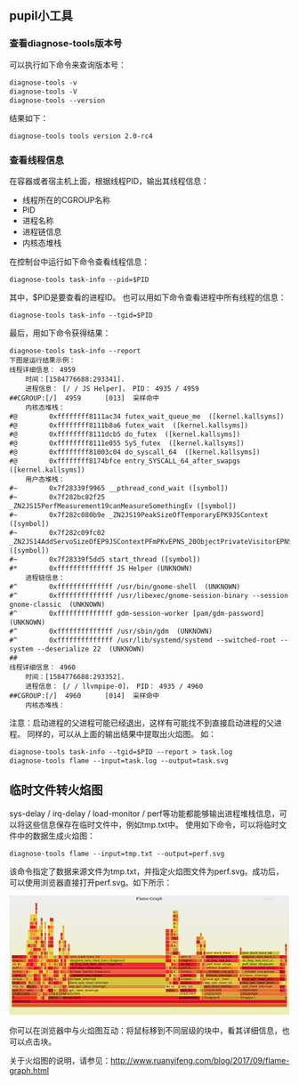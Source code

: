 ##  pupil小工具
### 查看diagnose-tools版本号
可以执行如下命令来查询版本号：
```
diagnose-tools -v
diagnose-tools -V
diagnose-tools --version
```
结果如下：
```
diagnose-tools tools version 2.0-rc4
```
### 查看线程信息

在容器或者宿主机上面，根据线程PID，输出其线程信息：

* 线程所在的CGROUP名称
* PID
* 进程名称
* 进程链信息
* 内核态堆栈

在控制台中运行如下命令查看线程信息：
```
diagnose-tools task-info --pid=$PID
```
其中，$PID是要查看的进程ID。
也可以用如下命令查看进程中所有线程的信息：
```
diagnose-tools task-info --tgid=$PID
```
最后，用如下命令获得结果：
```
diagnose-tools task-info --report
下图是运行结果示例：
线程详细信息： 4959
    时间：[1584776688:293341].
    进程信息： [/ / JS Helper]， PID： 4935 / 4959
##CGROUP:[/]  4959      [013]  采样命中
    内核态堆栈：
#@        0xffffffff8111ac34 futex_wait_queue_me  ([kernel.kallsyms])
#@        0xffffffff8111b8a6 futex_wait  ([kernel.kallsyms])
#@        0xffffffff8111dcb5 do_futex  ([kernel.kallsyms])
#@        0xffffffff8111e055 SyS_futex  ([kernel.kallsyms])
#@        0xffffffff81003c04 do_syscall_64  ([kernel.kallsyms])
#@        0xffffffff8174bfce entry_SYSCALL_64_after_swapgs  ([kernel.kallsyms])
    用户态堆栈：
#~        0x7f28339f9965 __pthread_cond_wait ([symbol])
#~        0x7f282bc82f25 _ZN2JS15PerfMeasurement19canMeasureSomethingEv ([symbol])
#~        0x7f282c080b9e _ZN2JS19PeakSizeOfTemporaryEPK9JSContext ([symbol])
#~        0x7f282c09fc02 _ZN2JS14AddServoSizeOfEP9JSContextPFmPKvEPNS_20ObjectPrivateVisitorEPNS_10ServoSizesE ([symbol])
#~        0x7f28339f5dd5 start_thread ([symbol])
#*        0xffffffffffffff JS Helper (UNKNOWN)
    进程链信息：
#^        0xffffffffffffff /usr/bin/gnome-shell  (UNKNOWN)
#^        0xffffffffffffff /usr/libexec/gnome-session-binary --session gnome-classic  (UNKNOWN)
#^        0xffffffffffffff gdm-session-worker [pam/gdm-password]  (UNKNOWN)
#^        0xffffffffffffff /usr/sbin/gdm  (UNKNOWN)
#^        0xffffffffffffff /usr/lib/systemd/systemd --switched-root --system --deserialize 22  (UNKNOWN)
##
线程详细信息： 4960
    时间：[1584776688:293352].
    进程信息： [/ / llvmpipe-0]， PID： 4935 / 4960
##CGROUP:[/]  4960      [014]  采样命中
    内核态堆栈：
```

注意：启动进程的父进程可能已经退出，这样有可能找不到直接启动进程的父进程。
同样的，可以从上面的输出结果中提取出火焰图。
如：
```
diagnose-tools task-info --tgid=$PID --report > task.log
diagnose-tools flame --input=task.log --output=task.svg
```
## 临时文件转火焰图

sys-delay / irq-delay / load-monitor / perf等功能都能够输出进程堆栈信息，可以将这些信息保存在临时文件中，例如tmp.txt中。
使用如下命令，可以将临时文件中的数据生成火焰图：

```
diagnose-tools flame --input=tmp.txt --output=perf.svg
```
该命令指定了数据来源文件为tmp.txt，并指定火焰图文件为perf.svg。成功后，可以使用浏览器直接打开perf.svg。如下所示：

![](./pupil-perf.png)

你可以在浏览器中与火焰图互动：将鼠标移到不同层级的块中，看其详细信息，也可以点击块。

关于火焰图的说明，请参见：http://www.ruanyifeng.com/blog/2017/09/flame-graph.html

